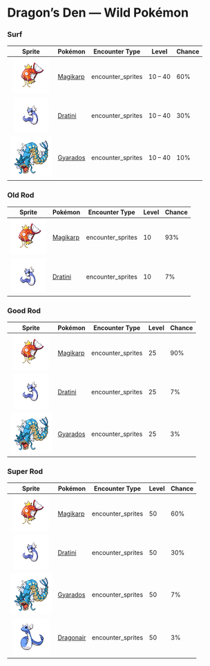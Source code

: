 # Dragon’s Den — Wild Pokémon

### Surf

| Sprite | Pokémon | Encounter Type | Level | Chance |
|:------:|---------|:--------------:|-------|--------|
| ![Magikarp](../../assets/sprites/magikarp/front.gif "Magikarp: For no reason, it jumps and splashes about, making it easy for predators like PIDGEOTTO to catch it mid-jump.") | [Magikarp](../../pokemon/magikarp.md) | encounter_sprites| 10 – 40 | 60% |
| ![Dratini](../../assets/sprites/dratini/front.gif "Dratini: This Pokémon is full of life energy. It continually sheds its skin and grows steadily larger.") | [Dratini](../../pokemon/dratini.md) | encounter_sprites| 10 – 40 | 30% |
| ![Gyarados](../../assets/sprites/gyarados/front.gif "Gyarados: Once it appears, it goes on a rampage. It remains enraged until it demolishes everything around it.") | [Gyarados](../../pokemon/gyarados.md) | encounter_sprites| 10 – 40 | 10% |

### Old Rod

| Sprite | Pokémon | Encounter Type | Level | Chance |
|:------:|---------|:--------------:|-------|--------|
| ![Magikarp](../../assets/sprites/magikarp/front.gif "Magikarp: For no reason, it jumps and splashes about, making it easy for predators like PIDGEOTTO to catch it mid-jump.") | [Magikarp](../../pokemon/magikarp.md) | encounter_sprites| 10 | 93% |
| ![Dratini](../../assets/sprites/dratini/front.gif "Dratini: This Pokémon is full of life energy. It continually sheds its skin and grows steadily larger.") | [Dratini](../../pokemon/dratini.md) | encounter_sprites| 10 | 7% |

### Good Rod

| Sprite | Pokémon | Encounter Type | Level | Chance |
|:------:|---------|:--------------:|-------|--------|
| ![Magikarp](../../assets/sprites/magikarp/front.gif "Magikarp: For no reason, it jumps and splashes about, making it easy for predators like PIDGEOTTO to catch it mid-jump.") | [Magikarp](../../pokemon/magikarp.md) | encounter_sprites| 25 | 90% |
| ![Dratini](../../assets/sprites/dratini/front.gif "Dratini: This Pokémon is full of life energy. It continually sheds its skin and grows steadily larger.") | [Dratini](../../pokemon/dratini.md) | encounter_sprites| 25 | 7% |
| ![Gyarados](../../assets/sprites/gyarados/front.gif "Gyarados: Once it appears, it goes on a rampage. It remains enraged until it demolishes everything around it.") | [Gyarados](../../pokemon/gyarados.md) | encounter_sprites| 25 | 3% |

### Super Rod

| Sprite | Pokémon | Encounter Type | Level | Chance |
|:------:|---------|:--------------:|-------|--------|
| ![Magikarp](../../assets/sprites/magikarp/front.gif "Magikarp: For no reason, it jumps and splashes about, making it easy for predators like PIDGEOTTO to catch it mid-jump.") | [Magikarp](../../pokemon/magikarp.md) | encounter_sprites| 50 | 60% |
| ![Dratini](../../assets/sprites/dratini/front.gif "Dratini: This Pokémon is full of life energy. It continually sheds its skin and grows steadily larger.") | [Dratini](../../pokemon/dratini.md) | encounter_sprites| 50 | 30% |
| ![Gyarados](../../assets/sprites/gyarados/front.gif "Gyarados: Once it appears, it goes on a rampage. It remains enraged until it demolishes everything around it.") | [Gyarados](../../pokemon/gyarados.md) | encounter_sprites| 50 | 7% |
| ![Dragonair](../../assets/sprites/dragonair/front.gif "Dragonair: Its crystalline orbs appear to give this Pokémon the power to freely control the weather.") | [Dragonair](../../pokemon/dragonair.md) | encounter_sprites| 50 | 3% |

